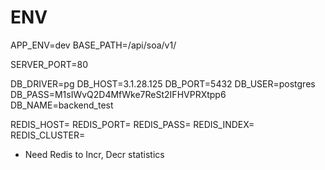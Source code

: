 # ENV

APP_ENV=dev
BASE_PATH=/api/soa/v1/

SERVER_PORT=80

DB_DRIVER=pg
DB_HOST=3.1.28.125
DB_PORT=5432
DB_USER=postgres
DB_PASS=M1sIWvQ2D4MfWke7ReSt2IFHVPRXtpp6
DB_NAME=backend_test

REDIS_HOST=
REDIS_PORT=
REDIS_PASS=
REDIS_INDEX=
REDIS_CLUSTER=

- Need Redis to Incr, Decr statistics